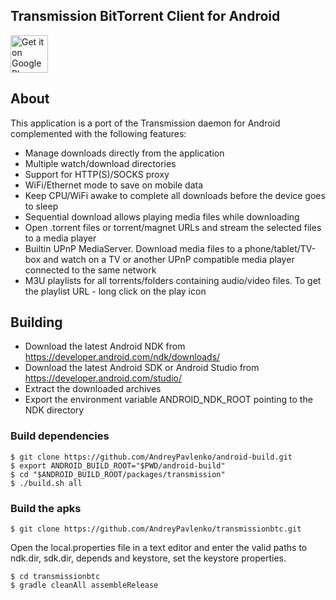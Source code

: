 ## Transmission BitTorrent Client for Android
[<img alt="Get it on Google Play" height="60" src="https://play.google.com/intl/en_us/badges/images/generic/en_badge_web_generic.png">](https://play.google.com/store/apps/details?id=com.ap.transmission.btc)

## About
This application is a port of the Transmission daemon for Android complemented with the following features: 

* Manage downloads directly from the application
* Multiple watch/download directories
* Support for HTTP(S)/SOCKS proxy
* WiFi/Ethernet mode to save on mobile data
* Keep CPU/WiFi awake to complete all downloads before the device goes to sleep
* Sequential download allows playing media files while downloading 
* Open .torrent files or torrent/magnet URLs and stream the selected files to a media player
* Builtin UPnP MediaServer. Download media files to a phone/tablet/TV-box and watch on a TV or another UPnP compatible media player connected to the same network
* M3U playlists for all torrents/folders containing audio/video files. To get the playlist URL - long click on the play icon

## Building

* Download the latest Android NDK from https://developer.android.com/ndk/downloads/
* Download the latest Android SDK or Android Studio from https://developer.android.com/studio/
* Extract the downloaded archives
* Export the environment variable ANDROID_NDK_ROOT pointing to the NDK directory

### Build dependencies

    $ git clone https://github.com/AndreyPavlenko/android-build.git
    $ export ANDROID_BUILD_ROOT="$PWD/android-build"
    $ cd "$ANDROID_BUILD_ROOT/packages/transmission"
    $ ./build.sh all

### Build the apks
    $ git clone https://github.com/AndreyPavlenko/transmissionbtc.git

Open the local.properties file in a text editor and enter the valid paths to ndk.dir, sdk.dir, depends and keystore, set the keystore properties.

    $ cd transmissionbtc
    $ gradle cleanAll assembleRelease
